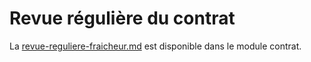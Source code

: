 # Revue régulière du contrat

La [revue-reguliere-fraicheur.md](../revue-reguliere-fraicheur.md "mention") est disponible dans le module contrat.&#x20;
